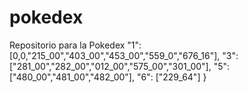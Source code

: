 # pokedex
Repositorio para la Pokedex 
    "1": [0,0,"215_00","403_00","453_00","559_0","676_16"],
    "3": ["281_00","282_00","012_00","575_00","301_00"],
    "5": ["480_00","481_00","482_00"],
    "6": ["229_64"]
}
